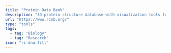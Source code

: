 ```yaml
---
title: "Protein Data Bank"
description: "3D protein structure database with visualization tools for molecular biology research"
url: "https://www.rcsb.org/"
type: "tools"
tags:
  - tag: "Biology"
  - tag: "Research"
icon: "ri-dna-fill"
---
```

